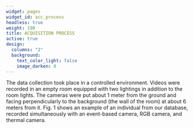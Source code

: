 ```yaml
---
widget: pages
widget_id: acc_process
headless: true
weight: 190
title: ACQUISITION PROCESS
active: true
design:
  columns: "2"
  background:
    text_color_light: false
    image_darken: 0
---
```

The data collection took place in a controlled environment.
Videos were recorded in an empty room equipped with two
lightings in addition to the room lights. The cameras were put
about 1 meter from the ground and facing perpendicularly to
the background (the wall of the room) at about 6 meters from
it. Fig. 1 shows an example of an individual from our database,
recorded simultaneously with an event-based camera, RGB
camera, and thermal camera.